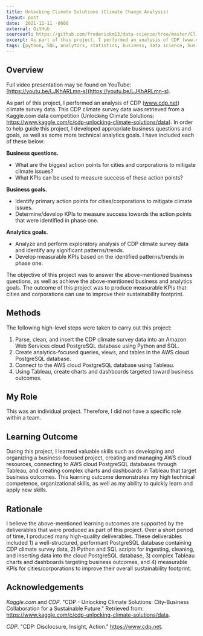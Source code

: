 ```yaml
---
title: Unlocking Climate Solutions (Climate Change Analysis)
layout: post
date:  2021-11-11 -0600
external: GitHub
sourceurl: https://github.com/frederickm13/data-science/tree/master/ClimateChangeAnalysis
excerpt: As part of this project, I performed an analysis of CDP (www.cdp.net) climate survey data.
tags: [python, SQL, analytics, statistics, business, data science, business analytics]
---
```


## Overview
Full video presentation may be found on YouTube: [https://youtu.be/LJKhARLmn-s](https://youtu.be/LJKhARLmn-s).

As part of this project, I performed an analysis of CDP (www.cdp.net) climate survey data. This CDP climate survey data was retrieved from a Kaggle.com data competition (Unlocking Climate Solutions: https://www.kaggle.com/c/cdp-unlocking-climate-solutions/data). In order to help guide this project, I developed appropriate business questions and goals, as well as some more technical analytics goals. I have included each of these below: 

**Business questions.**
-	What are the biggest action points for cities and corporations to mitigate climate issues? 
-	What KPIs can be used to measure success of these action points? 

**Business goals.**
-	Identify primary action points for cities/corporations to mitigate climate issues.
-	Determine/develop KPIs to measure success towards the action points that were identified in phase one.

**Analytics goals.**
-	Analyze and perform exploratory analysis of CDP climate survey data and identify any significant patterns/trends.
-	Develop measurable KPIs based on the identified patterns/trends in phase one.

The objective of this project was to answer the above-mentioned business questions, as well as achieve the above-mentioned business and analytics goals. The outcome of this project was to produce measurable KPIs that cities and corporations can use to improve their sustainability footprint.

## Methods
The following high-level steps were taken to carry out this project:
1.	Parse, clean, and insert the CDP climate survey data into an Amazon Web Services cloud PostgreSQL database using Python and SQL.
2.	Create analytics-focused queries, views, and tables in the AWS cloud PostgreSQL database.
3.	Connect to the AWS cloud PostgreSQL database using Tableau.
4.	Using Tableau, create charts and dashboards targeted toward business outcomes.

## My Role
This was an individual project. Therefore, I did not have a specific role within a team.

## Learning Outcome
During this project, I learned valuable skills such as developing and organizing a business-focused project, creating and managing AWS cloud resources, connecting to AWS cloud PostgreSQL databases through Tableau, and creating complex charts and dashboards in Tableau that target business outcomes. This learning outcome demonstrates my high technical competence, organizational skills, as well as my ability to quickly learn and apply new skills.

## Rationale
I believe the above-mentioned learning outcomes are supported by the deliverables that were produced as part of this project. Over a short period of time, I produced many high-quality deliverables. These deliverables included 1) a well-structured, performant PostgreSQL database containing CDP climate survey data, 2) Python and SQL scripts for ingesting, cleaning, and inserting data into the cloud PostgreSQL database, 3) complex Tableau charts and dashboards targeting business outcomes, and 4) measurable KPIs for cities/corporations to improve their overall sustainability footprint.

## Acknowledgements
*Kaggle.com* and *CDP*. "CDP - Unlocking Climate Solutions: City-Business Collaboration for a Sustainable Future." Retrieved from: https://www.kaggle.com/c/cdp-unlocking-climate-solutions/data. 

*CDP*. "CDP: Disclocsure, Insight, Action." https://www.cdp.net. 
